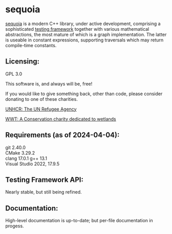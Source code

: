 # sequoia

[sequoia](https://ojrosten.github.io/sequoia/html/index.html) is a modern C++ library,
under active development, comprising a sophisticated
[testing framework](https://ojrosten.github.io/sequoia/html/dc/d92/testframeworkpage.html)
together with various mathematical abstractions, the most mature of which is a graph implementation.
The latter is useable in constant expressions, supporting traversals which may return compile-time constants.

## Licensing:

GPL 3.0

This software is, and always will be, free!

If you would like to give something back, other than code, please consider donating to one
of these charities.

[UNHCR: The UN Refugee Agency](https://www.unhcr.org)

[WWT: A Conservation charity dedicated to wetlands](https://www.wwt.org.uk/)

## Requirements (as of 2024-04-04):

git 2.40.0  
CMake 3.29.2  
clang 17.0.1
g++ 13.1  
Visual Studio 2022, 17.9.5

## Testing Framework API:

Nearly stable, but still being refined.

## Documentation:

High-level documentation is up-to-date; but per-file documentation in progess.

